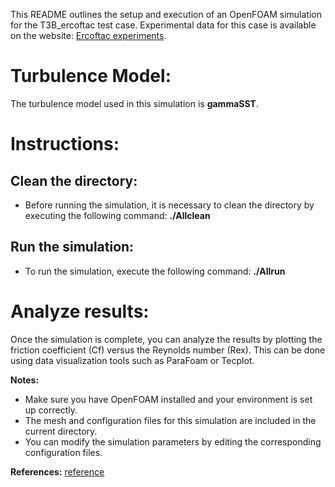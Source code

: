 This README outlines the setup and execution of an OpenFOAM simulation 
for the T3B_ercoftac test case. Experimental data for this case is available 
on the website: [Ercoftac experiments](http://cfd.mace.manchester.ac.uk/ercoftac/doku.php?id=cases:case020).

# Turbulence Model:

The turbulence model used in this simulation is **gammaSST**.

# Instructions:

## Clean the directory:
- Before running the simulation, it is necessary to clean the directory by executing the following command: **./Allclean**

## Run the simulation:
- To run the simulation, execute the following command: **./Allrun**

# Analyze results:
Once the simulation is complete, you can analyze the results by plotting the friction coefficient (Cf) versus the Reynolds number (Rex). 
This can be done using data visualization tools such as ParaFoam or Tecplot.

**Notes:**

- Make sure you have OpenFOAM installed and your environment is set up correctly.
- The mesh and configuration files for this simulation are included in the current directory.
- You can modify the simulation parameters by editing the corresponding configuration files.

**References:**
[reference](http://cfd.mace.manchester.ac.uk/)
